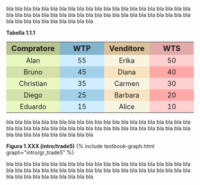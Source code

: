 

bla bla bla bla bla bla bla bla bla bla bla bla bla bla bla bla bla bla bla bla bla bla bla bla bla bla bla bla bla bla bla bla bla bla bla bla bla bla bla bla bla bla bla bla bla bla bla bla bla bla bla bla 







<a id="tab_1.1.1"><strong>Tabella 1.1.1</strong></a>
<!---light blue = #d0eeff --->
<!---darker blue = #a2d0e9 --->
<!---light red = #ffa8a8 --->
<!---darker red = #ffd0d0 --->
<!---buyer darker color = #d5e1aa --->
<!---buyer light color = #e8f8c0 --->
<!---seller darker color = #f8e3c0 --->
<!---seller light color = #f8f4e1 --->
<style>
  .alf th,
  .alf td { padding: 5px; text-align: center; font-size: 18px;}
  .alf th { padding: 5px;  font-size: 20px; }
  .alf th:nth-child(1){ background-color: #B8C48E; }
  .alf th:nth-child(2){ background-color: #84B5CF; }
  .alf th:nth-child(3){ background-color: #DCC298; }
  .alf th:nth-child(4){ background-color: #e3aaaa; }

  .alf tr:nth-child(2n+1) td:nth-child(1){background: #d5e1aa;} 
  .alf tr:nth-child(2n+2) td:nth-child(1){background: #e8f8c0;} 

  .alf tr:nth-child(2n+1) td:nth-child(3){background: #f8e3c0;} 
  .alf tr:nth-child(2n+2) td:nth-child(3){background: #f8f4e1;} 

  .alf tr:nth-child(2n+1) td:nth-child(2){background: #a2d0e9;} 
  .alf tr:nth-child(2n+2) td:nth-child(2){background: #d0eeff;} 

  .alf tr:nth-child(2n+1) td:nth-child(4){background: #ffa8a8;} 
  .alf tr:nth-child(2n+2) td:nth-child(4){background: #ffd0d0;} 

</style>
  <table class="alf">
    <tr>
      <th style="width:20%"> Compratore </th>
      <th style="width:20%"> WTP </th>
      <th style="width:20%"> Venditore </th>
      <th style="width:20%"> WTS </th>
    </tr>
    <tr> <td>Alan</td> <td>55</td> <td>Erika</td> <td>	50</td> </tr>
    <tr> <td>Bruno</td> <td>45</td> <td>Diana</td> <td>40</td> </tr>
    <tr> <td>Christian</td> <td>35</td> <td>Carmen</td> <td>30</td> </tr>
    <tr> <td>Diego</td> <td>25</td> <td>Barbara</td> <td>20</td> </tr>
    <tr> <td>Eduardo</td> <td>15</td> <td>Alice</td> <td>10</td> </tr>
  </table>






bla bla bla bla bla bla bla bla bla bla bla bla bla bla bla bla bla bla bla bla bla bla bla bla bla bla bla bla bla bla bla bla bla bla bla bla bla bla bla bla bla bla bla bla bla bla bla bla bla bla bla bla 


<a id="gr_intro/trade5"><strong>Figura 1.XXX (intro/trade5)</strong></a>
{% include textbook-graph.html graph="intro/gr_trade5" %}


bla bla bla bla bla bla bla bla bla bla bla bla bla bla bla bla bla bla bla bla bla bla bla bla bla bla bla bla bla bla bla bla bla bla bla bla bla bla bla bla bla bla bla bla bla bla bla bla bla bla bla bla 
























<!-- in equilibrio, nessuno puo proporre una soluzione diversa nell'allocazione che sia unanimemente accettata

in effetti, ogni altra allocazione sarebbe invece suscettibile di proposte alternative unanimemente accettate 

analisi costi-benefici, analisi marginale

P separa i 5 che valutano di piu una unita!
 -->












<!-- 








<h2 id="SUBSEC_surplus-basic-it">Surplus del consumatore price-taker</h2>
bla bla bla bla bla bla bla bla bla bla bla bla bla bla bla bla bla bla bla bla bla bla bla bla bla bla bla bla 

<a id="intro/gr_2.1.1"><strong>Figura XX (intro/2.1.1)</strong></a>
{% include textbook-graph.html graph="intro/gr_2.1.1" %}


bla bla bla bla bla bla bla bla bla bla bla bla bla bla bla bla bla bla bla bla bla bla bla bla bla bla bla bla 


<a id="intro/gr_2.1.2"><strong>Figura XX (intro/2.1.2)</strong></a>
{% include textbook-graph.html graph="intro/gr_2.1.2" %}









<h2 id="SUBSEC_market-demand-it">Domanda di mercato e surplus totale dei consumatori</h2>
bla bla bla bla bla bla bla bla bla bla bla bla bla bla bla bla bla bla bla bla bla bla bla bla bla bla bla bla

<a id="intro/gr_2.1.3"><strong>Figura XX (intro/2.1.3)</strong></a>
{% include textbook-graph.html graph="intro/gr_2.1.3" %}












<h2 id="SUBSEC_divis-demand-it">Domanda di beni divisibili</h2>
bla bla bla bla bla bla bla bla bla bla bla bla bla bla bla bla bla bla bla bla bla bla bla bla bla bla bla bla 
bla bla bla bla bla bla bla bla bla bla bla bla bla bla bla bla bla bla bla bla bla bla bla bla bla bla bla bla

<a id="intro/gr_2.1.4"><strong>Figura XX (intro/2.1.4)</strong></a>
{% include textbook-graph.html graph="intro/gr_2.1.4" %}


bla bla bla bla bla bla bla bla bla bla bla bla bla bla bla bla bla bla bla bla bla bla bla bla bla bla bla bla 


<a id="intro/gr_2.1.5"><strong>Figura XX (intro/2.1.5)</strong></a>
{% include textbook-graph.html graph="intro/gr_2.1.5" %}


bla bla bla bla bla bla bla bla bla bla bla bla bla bla bla bla bla bla bla bla bla bla bla bla bla bla bla bla 







<hr>

<h2 id="SUBSEC_surplus-basic-it">Surplus del venditore price-taker</h2>
bla bla bla bla bla bla bla bla bla bla bla bla bla bla bla bla bla bla bla bla bla bla bla bla bla bla bla bla 

<a id="intro/gr_3.1.1"><strong>Figura XX (intro/3.1.1)</strong></a>
{% include textbook-graph.html graph="intro/gr_3.1.1" %}

bla bla bla bla bla bla bla bla bla bla bla bla bla bla bla bla bla bla bla bla bla bla bla bla bla bla bla bla



<a id="intro/gr_3.1.2"><strong>Figura XX (intro/3.1.2)</strong></a>
{% include textbook-graph.html graph="intro/gr_3.1.2" %}

bla bla bla bla bla bla bla bla bla bla bla bla bla bla bla bla bla bla bla bla bla bla bla bla bla bla bla bla 


<h2 id="SUBSEC_market-supply-it">Offerta di mercato e surplus totale dei produttori</h2>
bla bla bla bla bla bla bla bla bla bla bla bla bla bla bla bla bla bla bla bla bla bla bla bla bla bla bla bla

<a id="intro/gr_3.1.3"><strong>Figura XX (intro/3.1.3)</strong></a>
{% include textbook-graph.html graph="intro/gr_3.1.3" %}

bla bla bla bla bla bla bla bla bla bla bla bla bla bla bla bla bla bla bla bla bla bla bla bla bla bla bla bla



<h2 id="SUBSEC_divis-supply-it">Offerta di beni divisibili</h2>
bla bla bla bla bla bla bla bla bla bla bla bla bla bla bla bla bla bla bla bla bla bla bla bla bla bla bla bla 

<a id="intro/gr_3.1.4"><strong>Figura XX (intro/3.1.4)</strong></a>
{% include textbook-graph.html graph="intro/gr_3.1.4" %}

bla bla bla bla bla bla bla bla bla bla bla bla bla bla bla bla bla bla bla bla bla bla bla bla bla bla bla bla


<a id="intro/gr_3.1.5"><strong>Figura XX (intro/3.1.5)</strong></a>
{% include textbook-graph.html graph="intro/gr_3.1.5" %}

bla bla bla bla bla bla bla bla bla bla bla bla bla bla bla bla bla bla bla bla bla bla bla bla bla bla bla bla 

da dove viene il MC ? cosa determina la sua forma? che succede se l'impresa deve sostenere costi fissi per operare? e quello che vedremo nella prossima sezione



<hr>



<a id="intro/gr_3.1.5"><strong>Figura XX (3.2.1)</strong></a>
{% include textbook-graph.html graph="intro/gr_3.2.1" %}


<a id="intro/gr_3.1.5"><strong>Figura XX (3.2.B)</strong></a>
{% include textbook-graph.html graph="intro/gr_3.2.B" %}

<a id="intro/gr_3.1.5"><strong>Figura XX (3.2.BB)</strong></a>
{% include textbook-graph.html graph="intro/gr_3.2.BB" %}

<a id="intro/gr_3.1.5"><strong>Figura XX (3.2.C)</strong></a>
{% include textbook-graph.html graph="intro/gr_3.2.C" %}

<a id="intro/gr_3.1.5"><strong>Figura XX (3.2.D)</strong></a>
{% include textbook-graph.html graph="intro/gr_3.2.D" %}

<a id="intro/gr_3.1.5"><strong>Figura XX (3.2.J)</strong></a>
{% include textbook-graph.html graph="intro/gr_3.2.J" %}

<a id="intro/gr_3.1.5"><strong>Figura XX (3.2.K)</strong></a>
{% include textbook-graph.html graph="intro/gr_3.2.K" %}

<a id="intro/gr_3.1.5"><strong>Figura XX (3.2.Y)</strong></a>
{% include textbook-graph.html graph="intro/gr_3.2.Y" %}

<a id="intro/gr_3.1.5"><strong>Figura XX (3.3.A)</strong></a>
{% include textbook-graph.html graph="intro/gr_3.3.A" %}




































 -->